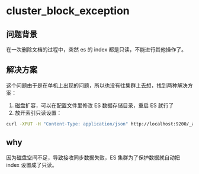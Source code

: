 # cluster_block_exception

## 问题背景

在一次删除文档的过程中，突然 es 的 index 都是只读，不能进行其他操作了。

## 解决方案

这个问题由于是在单机上出现的问题，所以也没有往集群上去想，找到两种解决方案：

1. 磁盘扩容，可以在配置文件里修改 ES 数据存储目录，重启 ES 就行了
2. 放开索引只读设置：

```bash
curl -XPUT -H "Content-Type: application/json" http://localhost:9200/_all/_settings -d '{"index.blocks.read_only_allow_delete": false}'
```

## why

因为磁盘空间不足，导致接收同步数据失败，ES 集群为了保护数据就自动把 index 设置成了只读。
